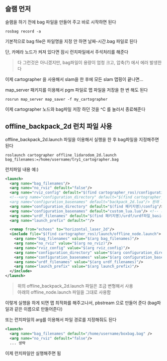 ## 슬램 먼저

슬램을 하기 전에 bag 파일을 만들어 주고 바로 시작하면 된다  
```
rosbag record -a
```

기본적으로 bag file은 파일명을 지정 안 하면 날짜-시간.bag 파일로 된다 

단, 카메라 노드가 켜져 있다면 잠시 런치파일에서 주석처리를 해준다   
> 다 그런것은 아니겠지만, bag파일이 용량이 엄청 크고, 압축(?) 에서 에러 발생한다 

이제 cartographer 을 사용해서 slam을 한 후에 모든 slam 맵핑이 끝나면...   

map_server 패키지를 이용해서 pgm 파일로 맵 파일을 저장을 한 번 해도 된다
```
rosrun map_server map_saver -f my_cartographer
```

이제 cartographer 노드와 bag파일 저장 하던 것을 ^C 를 눌러서 종료해준다 


## offline_backpack_2d 런치 파일 사용
offline_backpack_2d.launch 파일을 이용해서 실행을 한 후 bag파일을 지정해주면 된다 
```
roslaunch cartographer offline_lidarodom_2d.launch bag_filenames:=/home/username/try1_cartographer.bag
```

런치파일 내용 예:)
```xml
<launch>
  <arg name="bag_filenames"/>
  <arg name="no_rviz" default="false"/>
  <arg name="rviz_config" default="$(find cartographer_ros)/configuration_files/demo_2d.rviz"/>
  <!--<arg name="configuration_directory" default="$(find cartographer_ros)/configuration_files"/>
  <arg name="configuration_basenames" default="backpack_2d.lua"/> 원래 기본 설정 값들 -->
  <arg name="configuration_directory" default="$(find 패키지명)/config"/>
  <arg name="configuration_basenames" default="custom_lua.lua"/> <!-- 기본값은 위에 주석 참고 -->
  <arg name="urdf_filenames" default="$(find 패키지명)/urdf/urdf파일_basic.urdf"/>
  <arg name="launch_prefix" default=""/>

  <remap from="echoes" to="horizontal_laser_2d"/>
  <include file="$(find cartographer_ros)/launch/offline_node.launch">
    <arg name="bag_filenames" value="$(arg bag_filenames)"/>
    <arg name="no_rviz" value="$(arg no_rviz)"/>
    <arg name="rviz_config" value="$(arg rviz_config)"/>
    <arg name="configuration_directory" value="$(arg configuration_directory)"/>
    <arg name="configuration_basenames" value="$(arg configuration_basenames)"/>
    <arg name="urdf_filenames" value="$(arg urdf_filenames)"/>
    <arg name="launch_prefix" value="$(arg launch_prefix)"/>
  </include>
</launch>

```

> 위의 offline_backpack_2d.launch 파일은 조금 변형해서 사용   
   아래의 offline_node.launch 파일을 그대로 사용함

이렇게 실행을 하게 되면 맵 최적화를 해주고나서, pbstream 으로 만들어 준다 (bag파일과 같은 이름으로 만들어준다)

또는 런치파일의 arg를 이용해서 파일 경로를 지정해줘도 된다   
```xml
<launch>
  <arg name="bag_filenames" default="/home/username/boxbag.bag" />
  <arg name="no_rviz" default="false"/>
  ... 생략
```
이제 런치파일만 실행해주면 됨




